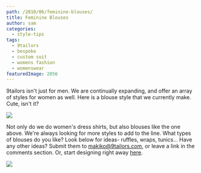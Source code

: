 ```yaml
---
path: /2010/06/feminine-blouses/
title: Feminine Blouses
author: sam
categories: 
  - style-tips
tags: 
  - 9tailors
  - bespoke
  - custom suit
  - womens fashion
  - womenswear
featuredImage: 2056
---
```

9tailors isn't just for men. We are continually expanding, and offer an array of styles for women as well. Here is a blouse style that we currently make. Cute, isn't it?

[![](http://4.bp.blogspot.com/_20LDsLnO2rk/TAVLQlWOYzI/AAAAAAAAAFw/fwXtw2qc8kw/s320/vernon-102.jpg)](http://4.bp.blogspot.com/_20LDsLnO2rk/TAVLQlWOYzI/AAAAAAAAAFw/fwXtw2qc8kw/s1600/vernon-102.jpg)  

Not only do we do women's dress shirts, but also blouses like the one above. We're always looking for more styles to add to the line. What types of blouses do you like? Look below for ideas- ruffles, wraps, tunics... Have any other ideas? Submit them to makiko@9tailors.com, or leave a link in the comments section. Or, start designing right away [here](http://beta.9tailors.com/).

[![](http://1.bp.blogspot.com/_20LDsLnO2rk/TAVJ_luz6bI/AAAAAAAAAFo/XC5nW651CPc/s320/BQcDAAAAAwoDanBnAAAABC5vdXQKFkpyQWUyYVp0M3hHN1NqclQybW5GUGcAAAACaWQKAWUAAAAEc2l6ZQ.jpg)](http://1.bp.blogspot.com/_20LDsLnO2rk/TAVJ_luz6bI/AAAAAAAAAFo/XC5nW651CPc/s1600/BQcDAAAAAwoDanBnAAAABC5vdXQKFkpyQWUyYVp0M3hHN1NqclQybW5GUGcAAAACaWQKAWUAAAAEc2l6ZQ.jpg)